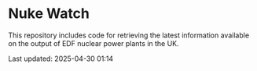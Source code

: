 # Nuke Watch

This repository includes code for retrieving the latest information available on the output of EDF nuclear power plants in the UK.

Last updated: 2025-04-30 01:14